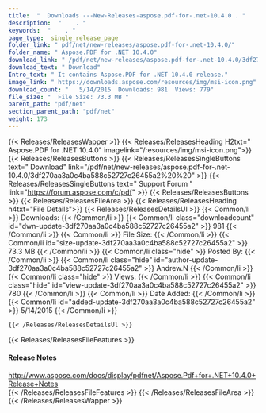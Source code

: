 ```yaml
---
title:  "  Downloads ---New-Releases-aspose.pdf-for-.net-10.4.0 . " 
description:  "    . " 
keywords:  "    . " 
page_type:  single_release_page
folder_link: " pdf/net/new-releases/aspose.pdf-for-.net-10.4.0/"
folder_name: " Aspose.PDF for .NET 10.4.0"
download_link: " /pdf/net/new-releases/aspose.pdf-for-.net-10.4.0/3df270aa3a0c4ba588c52727c26455a2"
download_text: " Download"
Intro_text: " It contains Aspose.PDF for .NET 10.4.0 release."
image_link: " https://downloads.aspose.com/resources/img/msi-icon.png"
download_count: "   5/14/2015  Downloads: 981  Views: 779"
file_size: "  File Size: 73.3 MB "
parent_path: "pdf/net"
section_parent_path: "pdf/net"
weight: 173 
---
```


{{< Releases/ReleasesWapper >}}
  {{< Releases/ReleasesHeading H2txt=" Aspose.PDF for .NET 10.4.0" imagelink="/resources/img/msi-icon.png">}}
  {{< Releases/ReleasesButtons >}}
    {{< Releases/ReleasesSingleButtons text=" Download" link="/pdf/net/new-releases/aspose.pdf-for-.net-10.4.0/3df270aa3a0c4ba588c52727c26455a2%20%20" >}}
    {{< Releases/ReleasesSingleButtons text=" Support Forum " link="https://forum.aspose.com/c/pdf" >}}
  {{< Releases/ReleasesButtons >}}
  {{< Releases/ReleasesFileArea >}}
    {{< Releases/ReleasesHeading h4txt="File Details">}}
    {{< Releases/ReleasesDetailsUl >}}
            {{< Common/li  >}} Downloads: {{< /Common/li >}} 
      {{< Common/li class="downloadcount" id="dwn-update-3df270aa3a0c4ba588c52727c26455a2" >}} 981 {{< /Common/li >}} 
      {{< Common/li  >}} File Size: {{< /Common/li >}} 
      {{< Common/li id="size-update-3df270aa3a0c4ba588c52727c26455a2" >}} 73.3 MB {{< /Common/li >}} 
      {{< Common/li  class="hide" >}} Posted By: {{< /Common/li >}} 
      {{< Common/li class="hide" id="author-update-3df270aa3a0c4ba588c52727c26455a2" >}} Andrew.N {{< /Common/li >}} 
      {{< Common/li class="hide"  >}} Views: {{< /Common/li >}} 
      {{< Common/li class="hide" id="view-update-3df270aa3a0c4ba588c52727c26455a2" >}} 780 {{< /Common/li >}} 
      {{< Common/li  >}} Date Added: {{< /Common/li >}} 
      {{< Common/li id="added-update-3df270aa3a0c4ba588c52727c26455a2" >}} 5/14/2015 {{< /Common/li >}} 

    {{< /Releases/ReleasesDetailsUl >}}

  {{< Releases/ReleasesFileFeatures >}}
      <h4>Release Notes</h4><div><a href="http://www.aspose.com/docs/display/pdfnet/Aspose.Pdf+for+.NET+10.4.0+Release+Notes">http://www.aspose.com/docs/display/pdfnet/Aspose.Pdf+for+.NET+10.4.0+Release+Notes</a></div>
  {{< /Releases/ReleasesFileFeatures >}}
 {{< /Releases/ReleasesFileArea >}}
{{< /Releases/ReleasesWapper >}}


